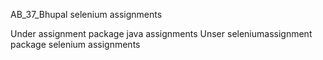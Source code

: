 AB_37_Bhupal selenium assignments

Under assignment package  java assignments 
Unser seleniumassignment package selenium assignments
